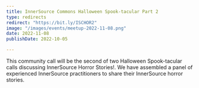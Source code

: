 ```yaml
---
title: InnerSource Commons Halloween Spook-tacular Part 2
type: redirects
redirect: "https://bit.ly/ISCHOR2"
image: "/images/events/meetup-2022-11-08.png"
date: 2022-11-08
publishDate: 2022-10-05

---
```


This community call will be the second of two Halloween Spook-tacular calls discussing InnerSource Horror Stories!. We have assembled a panel of experienced InnerSource practitioners to share their InnerSource horror stories. 

